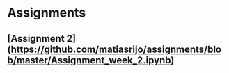 # Assignments

## [Assignment 2] (https://github.com/matiasrijo/assignments/blob/master/Assignment_week_2.ipynb)
